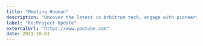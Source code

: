 ```yaml
---
title: "Meeting Hooman"
description: "Uncover the latest in Arbitrum tech, engage with pioneers, and network at our dynamic community meetup"
label: "Re:Project Update"
externalUrl: "https://www.youtube.com"
date: 2021-10-01
---
```

